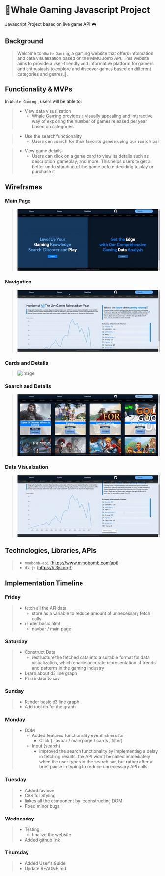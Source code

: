 # 🐳Whale Gaming Javascript Project
Javascript  Project based on live game API 🎮




## Background
> Welcome to `Whale Gaming`, a gaming website that offers information and data visualization based on the MMOBomb API. This website aims to provide a user-friendly and informative platform for gamers and enthusiasts to explore and discover games based on different categories and genres.🐋.





## Functionality & MVPs
 In  `Whale Gaming` , users will be able to:
> - View data visualization
>   - Whale Gaming provides a visually appealing and interactive way of exploring the number of games released per year based on categories

> - Use the search functionality
>   -  Users can search for their favorite games using our search bar

> - View game details
>   - Users can click on a game card to view its details such as description, gameplay, and more. This helps users to get a better understanding of the game before deciding to play or purchase it

## Wireframes

 ### Main Page
> ![image](gif/main_page.gif)

 ### Navigation
> ![image](gif/navigation.gif)

 ### Cards and Details
> ![image](gif/card.gif)

 ### Search and Details
> ![image](gif/search_bar.gif)


 ### Data Visualzation
> ![image](gif/stat.gif)





## Technologies, Libraries, APIs
> -  `mmobomb-api` (https://www.mmobomb.com/api)
> - `d3.js` (https://d3js.org/)



## Implementation Timeline
 ### Friday
> - fetch all the API data
>   - store as a variable to reduce amount of unnecessary fetch calls
> - render basic html
>   - navbar / main page

 ### Saturday
> - Construct Data
>   - restructure the fetched data into a suitable format for data visualization, which enable accurate representation of trends and patterns in the gaming industry
> - Learn about d3 line graph
> - Parse data to csv

 ### Sunday
> - Render basic d3 line graph
> - Add tool tip for the graph

 ### Monday
> - DOM
>   - Added featured functionality eventlistners for
>      - Click ( navbar / main page / cards / filter)
>   - Input (search)
>      - improved the search functionality by implementing a delay in fetching results. the API won't be called immediately when the user types in the search bar, but rather after a brief pause in typing to reduce unnecessary API calls.

 ### Tuesday
> - Added favicon
> - CSS for Styling
> - linkes all the component by reconstructing DOM
> - Fixed minor bugs


 ### Wednesday
> - Testing
>   - finalize the website
> - Added github link


 ### Thursday
> - Added User's Guide
> - Update README.md


